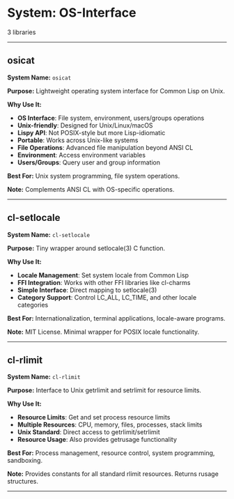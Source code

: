 # System: OS-Interface

3 libraries

---

## osicat

**System Name:** `osicat`

**Purpose:** Lightweight operating system interface for Common Lisp on Unix.

**Why Use It:**
- **OS Interface**: File system, environment, users/groups operations
- **Unix-friendly**: Designed for Unix/Linux/macOS
- **Lispy API**: Not POSIX-style but more Lisp-idiomatic
- **Portable**: Works across Unix-like systems
- **File Operations**: Advanced file manipulation beyond ANSI CL
- **Environment**: Access environment variables
- **Users/Groups**: Query user and group information

**Best For:** Unix system programming, file system operations.

**Note:** Complements ANSI CL with OS-specific operations.

---


## cl-setlocale

**System Name:** `cl-setlocale`

**Purpose:** Tiny wrapper around setlocale(3) C function.

**Why Use It:**
- **Locale Management**: Set system locale from Common Lisp
- **FFI Integration**: Works with other FFI libraries like cl-charms
- **Simple Interface**: Direct mapping to setlocale(3)
- **Category Support**: Control LC_ALL, LC_TIME, and other locale categories

**Best For:** Internationalization, terminal applications, locale-aware programs.

**Note:** MIT License. Minimal wrapper for POSIX locale functionality.

---


## cl-rlimit

**System Name:** `cl-rlimit`

**Purpose:** Interface to Unix getrlimit and setrlimit for resource limits.

**Why Use It:**
- **Resource Limits**: Get and set process resource limits
- **Multiple Resources**: CPU, memory, files, processes, stack limits
- **Unix Standard**: Direct access to getrlimit/setrlimit
- **Resource Usage**: Also provides getrusage functionality

**Best For:** Process management, resource control, system programming, sandboxing.

**Note:** Provides constants for all standard rlimit resources. Returns rusage structures.

---


